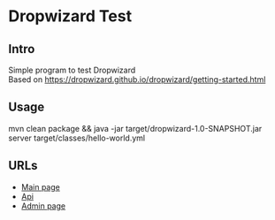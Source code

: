 Dropwizard Test
================

Intro
-------
Simple program to test Dropwizard  
Based on https://dropwizard.github.io/dropwizard/getting-started.html

Usage
-----
mvn clean package && java -jar target/dropwizard-1.0-SNAPSHOT.jar server target/classes/hello-world.yml  

URLs
----
* [Main page](http://localhost:8080)  
* [Api](http://localhost:8080/api/hello-world?name=Successful+Dropwizard+User)  
* [Admin page](http://localhost:8081)